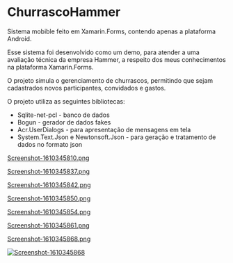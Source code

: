 # ChurrascoHammer

Sistema mobible feito em Xamarin.Forms, contendo apenas a plataforma Android. 

Esse sistema foi desenvolvido como um demo, para atender a uma avaliação técnica da empresa Hammer, a respeito dos meus conhecimentos na plataforma Xamarin.Forms.

O projeto simula o gerenciamento de churrascos, permitindo que sejam cadastrados novos participantes, convidados e gastos.

O projeto utiliza as seguintes bibliotecas:

- Sqlite-net-pcl - banco de dados
- Bogun - gerador de dados fakes
- Acr.UserDialogs - para apresentação de mensagens em tela
- System.Text.Json e Newtonsoft.Json - para geração e tratamento de dados no formato json

[Screenshot-1610345810.png](https://postimg.cc/vgx8Wq3H)

[Screenshot-1610345837.png](https://postimg.cc/jnhpNy0S)

[Screenshot-1610345842.png](https://postimg.cc/RNSFYR0G)

[Screenshot-1610345850.png](https://postimg.cc/TKhPd3gD)

[Screenshot-1610345854.png](https://postimg.cc/phMVJQ7f)

[Screenshot-1610345861.png](https://postimg.cc/nsBprjzC)

[Screenshot-1610345868.png](https://postimg.cc/pprv81rN)

<a href='https://postimg.cc/pprv81rN' target='_blank'><img src='https://i.postimg.cc/pprv81rN/Screenshot-1610345868.png' border='0' alt='Screenshot-1610345868'/></a>
